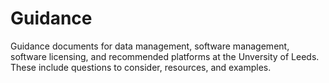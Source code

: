 # Guidance

Guidance documents for data management, software management, software licensing, and recommended platforms at the Unversity of Leeds. These include questions to consider, resources, and examples.  
